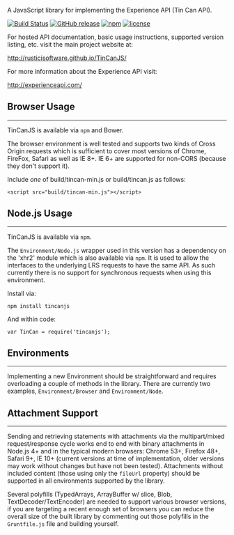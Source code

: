 A JavaScript library for implementing the Experience API (Tin Can API).

[![Build Status](https://travis-ci.org/RusticiSoftware/TinCanJS.png)](https://travis-ci.org/RusticiSoftware/TinCanJS)
[![GitHub release](https://img.shields.io/github/release/RusticiSoftware/TinCanJS.svg?maxAge=2592000)](https://github.com/RusticiSoftware/TinCanJS/releases)
[![npm](https://img.shields.io/npm/v/tincanjs.svg?maxAge=2592000)](https://www.npmjs.com/package/tincanjs)
[![license](https://img.shields.io/github/license/RUsticiSoftware/TinCanJS.svg?maxAge=2592000)]()

For hosted API documentation, basic usage instructions, supported version listing, etc. visit the main project website at:

http://rusticisoftware.github.io/TinCanJS/

For more information about the Experience API visit:

http://experienceapi.com/

## Browser Usage
-------------

TinCanJS is available via `npm` and Bower.

The browser environment is well tested and supports two kinds of Cross Origin requests which
is sufficient to cover most versions of Chrome, FireFox, Safari as well as IE 8+. IE 6+ are
supported for non-CORS (because they don't support it).

Include *one* of build/tincan-min.js or build/tincan.js as follows:

    <script src="build/tincan-min.js"></script>

## Node.js Usage
-------------

TinCanJS is available via `npm`.

The `Environment/Node.js` wrapper used in this version has a dependency on the 'xhr2' module
which is also available via `npm`. It is used to allow the interfaces to the underlying LRS
requests to have the same API. As such currently there is no support for synchronous requests
when using this environment.

Install via:

    npm install tincanjs

And within code:

    var TinCan = require('tincanjs');

## Environments
------------

Implementing a new Environment should be straightforward and requires overloading a couple
of methods in the library. There are currently two examples, `Environment/Browser`
and `Environment/Node`.

## Attachment Support
------------------

Sending and retrieving statements with attachments via the multipart/mixed request/response
cycle works end to end with binary attachments in Node.js 4+ and in the typical modern browsers:
Chrome 53+, Firefox 48+, Safari 9+, IE 10+ (current versions at time of implementation, older versions
may work without changes but have not been tested). Attachments without included content (those using
only the `fileUrl` property) should be supported in all environments supported by the library.

Several polyfills (TypedArrays, ArrayBuffer w/ slice, Blob, TextDecoder/TextEncoder) are needed
to support various browser versions, if you are targeting a recent enough set of browsers you
can reduce the overall size of the built library by commenting out those polyfills in the
`Gruntfile.js` file and building yourself.
